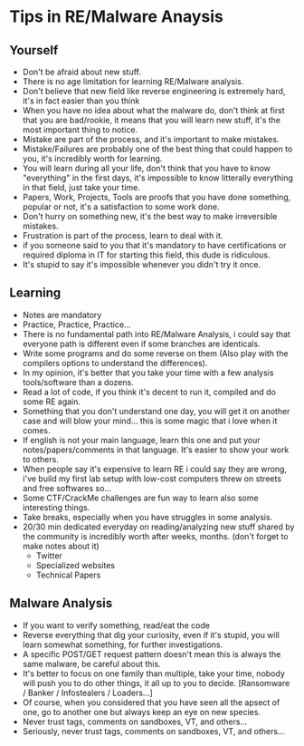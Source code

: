 # Tips in RE/Malware Anaysis

## Yourself
* Don't be afraid about new stuff.
* There is no age limitation for learning RE/Malware analysis.
* Don't believe that new field like reverse engineering is extremely hard, it's in fact easier than you think
* When you have no idea about what the malware do, don't think at first that you are bad/rookie, it means that you will learn new stuff, it's the most important thing to notice.
* Mistake are part of the process, and it's important to make mistakes.
* Mistake/Failures are probably one of the best thing that could happen to you, it's incredibly worth for learning.
* You will learn during all your life, don't think that you have to know "everything" in the first days, it's impossible to know litterally everything in that field, just take your time.
* Papers, Work, Projects, Tools are proofs that you have done something, popular or not, it's a satisfaction to some work done.
* Don't hurry on something new, it's the best way to make irreversible mistakes. 
* Frustration is part of the process, learn to deal with it.
* if you someone said to you that it's mandatory to have certifications or required diploma in IT for starting this field, this dude is ridiculous.
* It's stupid to say it's impossible whenever you didn't try it once.

## Learning
* Notes are mandatory
* Practice, Practice, Practice... 
* There is no fundamental path into RE/Malware Analysis, i could say that everyone path is different even if some branches are identicals.
* Write some programs and do some reverse on them (Also play with the compilers options to understand the differences).
* In my opinion, it's better that you take your time with a few analysis tools/software than a dozens.  
* Read a lot of code, if you think it's decent to run it, compiled and do some RE again.
* Something that you don't understand one day, you will get it on another case and will blow your mind... this is some magic that i love when it comes.
* If english is not your main language, learn this one and put your notes/papers/comments in that language. It's easier to show your work to others.
* When people say it's expensive to learn RE i could say they are wrong, i've build my first lab setup with low-cost computers threw on streets and free softwares so... 
* Some CTF/CrackMe challenges are fun way to learn also some interesting things.
* Take breaks, especially when you have struggles in some analysis.
* 20/30 min dedicated everyday on reading/analyzing new stuff shared by the community is incredibly worth after weeks, months. (don't forget to make notes about it) 
    - Twitter
    - Specialized websites
    - Technical Papers

## Malware Analysis
* If you want to verify something, read/eat the code
* Reverse everything that dig your curiosity, even if it's stupid, you will learn somewhat something, for further investigations.
* A specific POST/GET request pattern doesn't mean this is always the same malware, be careful about this.
* It's better to focus on one family than multiple, take your time, nobody will push you to do other things, it all up to you to decide. [Ransomware / Banker / Infostealers / Loaders...]
* Of course, when you considered that you have seen all the apsect of one, go to another one but always keep an eye on new species.
* Never trust tags, comments on sandboxes, VT, and others...
* Seriously, never trust tags, comments on sandboxes, VT, and others...
